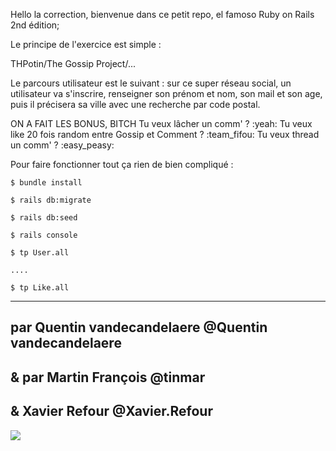 Hello la correction, bienvenue dans ce petit repo, el famoso Ruby on Rails 2nd édition;

Le principe de l'exercice est simple :

THPotin/The Gossip Project/...


Le parcours utilisateur est le suivant : sur ce super réseau social, un utilisateur va s'inscrire, renseigner son prénom et nom, son mail et son age, puis il précisera sa ville avec une recherche par code postal. 

ON A FAIT LES BONUS, BITCH
Tu veux lâcher un comm' ? :yeah:
Tu veux like 20 fois random entre Gossip et Comment ? :team_fifou:
Tu veux thread un comm' ? :easy_peasy:

Pour faire fonctionner tout ça rien de bien compliqué : 
~~~~~~~~~~~~~~~~~~~~
$ bundle install

$ rails db:migrate

$ rails db:seed

$ rails console

$ tp User.all

....

$ tp Like.all
~~~~~~~~~~~~~~~~~~~~
------

par Quentin vandecandelaere @Quentin vandecandelaere 
------

&
par Martin François @tinmar
------

&
Xavier Refour @Xavier.Refour
------

![](https://media.giphy.com/media/knC8ISmQysyOs/giphy.gif)
